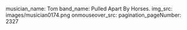 musician_name: Tom
band_name: Pulled Apart By Horses.
img_src: images/musician0174.png
onmouseover_src: 
pagination_pageNumber: 2327